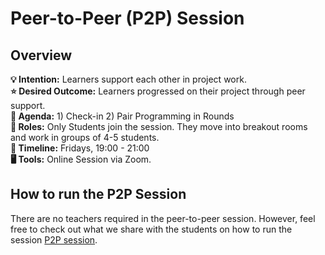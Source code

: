 # Peer-to-Peer (P2P) Session

## Overview

**💡 Intention:** Learners support each other in project work. \
**⭐ Desired Outcome:** Learners progressed on their project through peer support.\
**📝 Agenda:** 1) Check-in 2) Pair Programming in Rounds \
**👤 Roles:** Only Students join the session. They move into breakout rooms and work in groups of 4-5 students. \
**📅 Timeline:** Fridays, 19:00 - 21:00 \
**🖥️ Tools:** Online Session via Zoom. 


## How to run the P2P Session

There are no teachers required in the peer-to-peer session. However, feel free to check out what we share with the students on how to run the session [P2P session](https://redi-school-1.gitbook.io/ux-ui-bootcamp/study-manual/weekly-sessions/peer-to-peer-session).
